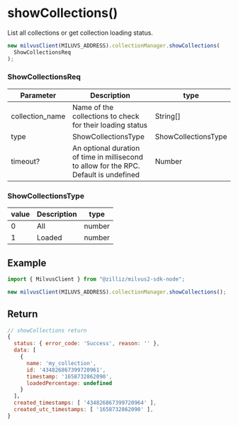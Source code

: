 # showCollections()

List all collections or get collection loading status.

```javascript
new milvusClient(MILUVS_ADDRESS).collectionManager.showCollections(
  ShowCollectionsReq
);
```

### ShowCollectionsReq

| Parameter       | Description                                                                            | type                |
| --------------- | -------------------------------------------------------------------------------------- | ------------------- |
| collection_name | Name of the collections to check for their loading status                              | String[]            |
| type            | ShowCollectionsType                                                                    | ShowCollectionsType |
| timeout?        | An optional duration of time in millisecond to allow for the RPC. Default is undefined | Number              |

### ShowCollectionsType

| value | Description | type   |
| ----- | ----------- | ------ |
| 0     | All         | number |
| 1     | Loaded      | number |

## Example

```javascript
import { MilvusClient } from "@zilliz/milvus2-sdk-node";

new milvusClient(MILUVS_ADDRESS).collectionManager.showCollections();
```

## Return

```javascript
// showCollections return
{
  status: { error_code: 'Success', reason: '' },
  data: [
    {
      name: 'my_collection',
      id: '434826867399720961',
      timestamp: '1658732862090',
      loadedPercentage: undefined
    }
  ]，
  created_timestamps: [ '434826867399720964' ],
  created_utc_timestamps: [ '1658732862090' ],
}
```
